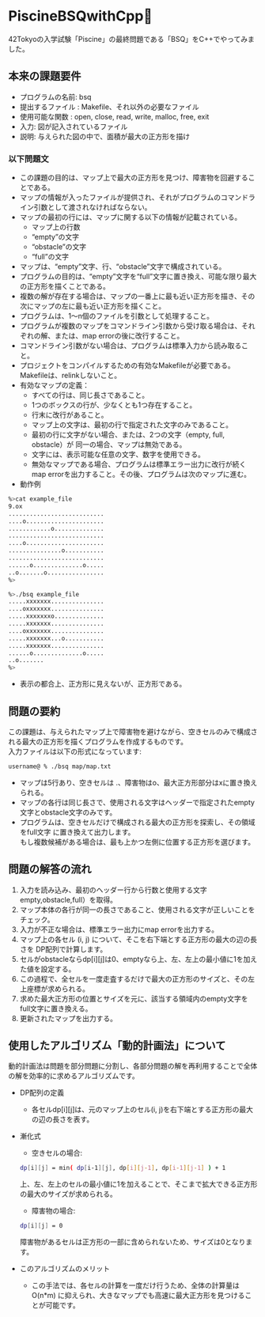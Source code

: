 # PiscineBSQwithCpp🍖

42Tokyoの入学試験「Piscine」の最終問題である「BSQ」をC++でやってみました。

## 本来の課題要件
- プログラムの名前: bsq
- 提出するファイル : Makefile、それ以外の必要なファイル
- 使用可能な関数 : open, close, read, write, malloc, free, exit
- 入力: 図が記入されているファイル 
- 説明: 与えられた図の中で、面積が最大の正方形を描け

### 以下問題文
- この課題の目的は、マップ上で最大の正方形を見つけ、障害物を回避することである。
- マップの情報が入ったファイルが提供され、それがプログラムのコマンドライン引数として渡されなければならない。
- マップの最初の行には、マップに関する以下の情報が記載されている。
    - マップ上の行数
    - “empty”の文字
    - “obstacle”の文字 
    - “full”の文字
- マップは、“empty”文字、行、“obstacle”文字で構成されている。
- プログラムの目的は、“empty”文字を“full”文字に置き換え、可能な限り最大の正方形を描くことである。
- 複数の解が存在する場合は、マップの一番上に最も近い正方形を描き、その次にマップの左に最も近い正方形を描くこと。
- プログラムは、1〜n個のファイルを引数として処理すること。
- プログラムが複数のマップをコマンドライン引数から受け取る場合は、それぞれの解、または、map errorの後に改行すること。
- コマンドライン引数がない場合は、プログラムは標準入力から読み取るこ
と。
- プロジェクトをコンパイルするための有効なMakefileが必要である。
Makefileは、relinkしないこと。
- 有効なマップの定義：
    - すべての行は、同じ長さであること。
    - 1つのボックスの行が、少なくとも1つ存在すること。 
    - 行末に改行があること。
    - マップ上の文字は、最初の行で指定された文字のみであること。
    - 最初の行に文字がない場合、または、2つの文字（empty, full, obstacle）が 同一の場合、マップは無効である。
    - 文字には、表示可能な任意の文字、数字を使用できる。
    - 無効なマップである場合、プログラムは標準エラー出力に改行が続くmap errorを出力すること。その後、プログラムは次のマップに進む。
- 動作例
```bash
%>cat example_file
9.ox
...........................
....o......................
............o..............
...........................
....o......................
...............o...........
...........................
......o..............o.....
..o.......o................
%>
```

```bash
%>./bsq example_file
.....xxxxxxx...............
....oxxxxxxx...............
.....xxxxxxxo..............
.....xxxxxxx...............
....oxxxxxxx...............
.....xxxxxxx...o...........
.....xxxxxxx...............
......o..............o.....
..o.......
%>
```

- 表示の都合上、正方形に見えないが、正方形である。

## 問題の要約
この課題は、与えられたマップ上で障害物を避けながら、空きセルのみで構成される最大の正方形を描くプログラムを作成するものです。<br>
入力ファイルは以下の形式になっています:

```bash
username@ % ./bsq map/map.txt
```

- マップは5行あり、空きセルは .、障害物はo、最大正方形部分はxに置き換えられる。
- マップの各行は同じ長さで、使用される文字はヘッダーで指定されたempty文字とobstacle文字のみです。
- プログラムは、空きセルだけで構成される最大の正方形を探索し、その領域をfull文字 に置き換えて出力します。<br>
もし複数候補がある場合は、最も上かつ左側に位置する正方形を選びます。

## 問題の解答の流れ
1. 入力を読み込み、最初のヘッダー行から行数と使用する文字empty,obstacle,full）を取得。
2. マップ本体の各行が同一の長さであること、使用される文字が正しいことをチェック。
3. 入力が不正な場合は、標準エラー出力にmap errorを出力する。
4. マップ上の各セル (i, j) について、そこを右下端とする正方形の最大の辺の長さを DP配列で計算します。
5. セルがobstacleならdp[i][j]は0、emptyなら上、左、左上の最小値に1を加えた値を設定する。
6. この過程で、全セルを一度走査するだけで最大の正方形のサイズと、その左上座標が求められる。
7. 求めた最大正方形の位置とサイズを元に、該当する領域内のempty文字をfull文字に置き換える。
8. 更新されたマップを出力する。

## 使用したアルゴリズム「動的計画法」について
動的計画法は問題を部分問題に分割し、各部分問題の解を再利用することで全体の解を効率的に求めるアルゴリズムです。

- DP配列の定義
    - 各セルdp[i][j]は、元のマップ上のセル(i, j)を右下端とする正方形の最大の辺の長さを表す。
- 漸化式
    - 空きセルの場合:
    ```bash
    dp[i][j] = min( dp[i-1][j], dp[i][j-1], dp[i-1][j-1] ) + 1
    ```
    上、左、左上のセルの最小値に1を加えることで、そこまで拡大できる正方形の最大のサイズが求められる。
    - 障害物の場合:
    ```bash
    dp[i][j] = 0
    ```
    障害物があるセルは正方形の一部に含められないため、サイズは0となります。

- このアルゴリズムのメリット
    - この手法では、各セルの計算を一度だけ行うため、全体の計算量は O(n*m) に抑えられ、大きなマップでも高速に最大正方形を見つけることが可能です。
